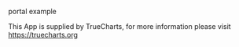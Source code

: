 portal example

This App is supplied by TrueCharts, for more information please visit https://truecharts.org

